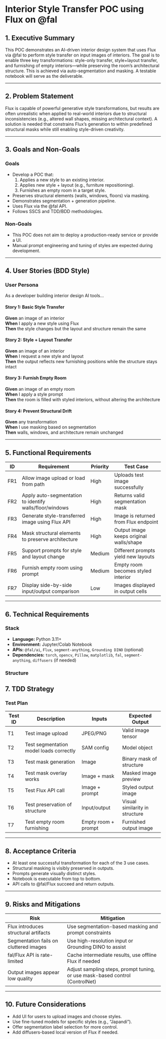 # Interior Style Transfer POC using Flux on @fal

## 1. Executive Summary
This POC demonstrates an AI-driven interior design system that uses Flux via @fal to perform style transfer on input images of interiors. The goal is to enable three key transformations: style-only transfer, style+layout transfer, and furnishing of empty interiors—while preserving the room’s architectural structure. This is achieved via auto-segmentation and masking. A testable notebook will serve as the deliverable.

---

## 2. Problem Statement
Flux is capable of powerful generative style transformations, but results are often unrealistic when applied to real-world interiors due to structural inconsistencies (e.g., altered wall shapes, missing architectural context). A solution is needed that constrains Flux’s generation to within predefined structural masks while still enabling style-driven creativity.

---

## 3. Goals and Non-Goals

### Goals
- Develop a POC that:
  1. Applies a new style to an existing interior.
  2. Applies new style + layout (e.g., furniture repositioning).
  3. Furnishes an empty room in a target style.
- Preserves structural elements (walls, windows, floors) via masking.
- Demonstrates segmentation + generation pipeline.
- Uses Flux via the @fal API.
- Follows SSCS and TDD/BDD methodologies.

### Non-Goals
- This POC does not aim to deploy a production-ready service or provide a UI.
- Manual prompt engineering and tuning of styles are expected during development.

---

## 4. User Stories (BDD Style)

### User Persona
As a developer building interior design AI tools...

#### Story 1: Basic Style Transfer
**Given** an image of an interior  
**When** I apply a new style using Flux  
**Then** the style changes but the layout and structure remain the same

#### Story 2: Style + Layout Transfer
**Given** an image of an interior  
**When** I request a new style and layout  
**Then** the output reflects new furnishing positions while the structure stays intact

#### Story 3: Furnish Empty Room
**Given** an image of an empty room  
**When** I apply a style prompt  
**Then** the room is filled with styled interiors, without altering the architecture

#### Story 4: Prevent Structural Drift
**Given** any transformation  
**When** I use masking based on segmentation  
**Then** walls, windows, and architecture remain unchanged

---

## 5. Functional Requirements

| ID   | Requirement                                               | Priority | Test Case                             |
|------|-----------------------------------------------------------|----------|----------------------------------------|
| FR1  | Allow image upload or load from path                      | High     | Uploads test image successfully        |
| FR2  | Apply auto-segmentation to identify walls/floor/windows   | High     | Returns valid segmentation mask        |
| FR3  | Generate style-transferred image using Flux API           | High     | Image is returned from Flux endpoint   |
| FR4  | Mask structural elements to preserve architecture         | High     | Output image keeps original walls/shape|
| FR5  | Support prompts for style and layout change               | Medium   | Different prompts yield new layouts    |
| FR6  | Furnish empty room using prompt                           | Medium   | Empty room becomes styled interior     |
| FR7  | Display side-by-side input/output comparison              | Low      | Images displayed in output cells       |

---

## 6. Technical Requirements

### Stack
- **Language:** Python 3.11+
- **Environment:** Jupyter/Colab Notebook
- **APIs:** `@fal/ai`, `Flux`, `segment-anything`, `Grounding DINO` (optional)
- **Dependencies:** `torch`, `opencv`, `Pillow`, `matplotlib`, `fal`, `segment-anything`, `diffusers` (if needed)

### Structure


## 7. TDD Strategy

### Test Plan

| Test ID | Description                            | Inputs             | Expected Output                      |
|---------|----------------------------------------|--------------------|--------------------------------------|
| T1      | Test image upload                      | JPEG/PNG           | Valid image tensor                   |
| T2      | Test segmentation model loads correctly| SAM config         | Model object                         |
| T3      | Test mask generation                   | Image              | Binary mask of structure             |
| T4      | Test mask overlay works                | Image + mask       | Masked image preview                 |
| T5      | Test Flux API call                     | Image + prompt     | Styled output image                  |
| T6      | Test preservation of structure         | Input/output       | Visual similarity in structure       |
| T7      | Test empty room furnishing             | Empty room + prompt| Furnished output image               |

---

## 8. Acceptance Criteria
- At least one successful transformation for each of the 3 use cases.
- Structural masking is visibly preserved in outputs.
- Prompts generate visually distinct styles.
- Notebook is executable from top to bottom.
- API calls to @fal/Flux succeed and return outputs.

---

## 9. Risks and Mitigations

| Risk                                   | Mitigation                                          |
|----------------------------------------|-----------------------------------------------------|
| Flux introduces structural artifacts   | Use segmentation-based masking and prompt constraints |
| Segmentation fails on cluttered images| Use high-resolution input or Grounding DINO to assist |
| fal/Flux API is rate-limited           | Cache intermediate results, use offline Flux if needed |
| Output images appear low quality       | Adjust sampling steps, prompt tuning, or use mask-based control (ControlNet) |

---

## 10. Future Considerations
- Add UI for users to upload images and choose styles.
- Use fine-tuned models for specific styles (e.g., “Japandi”).
- Offer segmentation label selection for more control.
- Add diffusers-based local version of Flux if needed.
